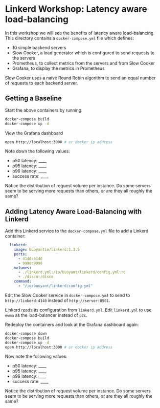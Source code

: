 # Linkerd Workshop: Latency aware load-balancing

In this workshop we will see the benefits of latency aware load-balancing.  This
directory contains a `docker-compose.yml` file which defines:

* 10 simple backend servers
* Slow Cooker, a load generator which is configured to send requests to the servers
* Prometheus, to collect metrics from the servers and from Slow Cooker
* Grafana, to display the metrics in Prometheus

Slow Cooker uses a naive Round Robin algorithm to send an equal number of
requests to each backend server.

## Getting a Baseline

Start the above containers by running:

```bash
docker-compose build
docker-compose up -d
```

View the Grafana dashboard

```bash
open http://localhost:3000 # or docker ip address
```

Note down the following values:

* p50 latency: ____
* p95 latency: ____
* p99 latency: ____
* success rate: ____

Notice the distribution of request volume per instance.  Do some servers seem
to be serving more requests than others, or are they all roughly the same?

## Adding Latency Aware Load-Balancing with Linkerd

Add this Linkerd service to the `docker-compose.yml` file to add a Linkerd
container:

```yaml
  linkerd:
    image: buoyantio/linkerd:1.3.5
    ports:
      - 4140:4140
      - 9990:9990
    volumes:
      - ./linkerd.yml:/io/buoyant/linkerd/config.yml:ro
      - ./disco:/disco
    command:
      - "/io/buoyant/linkerd/config.yml"
```

Edit the Slow Cooker service in `docker-compose.yml` to send to 
`http://linkerd:4140` instead of `http://server:8501`.

Linkerd reads its configuration from `linkerd.yml`.  Edit `linkerd.yml` to use
`ewma` as the load-balancer instead of `p2c`.

Redeploy the containers and look at the Grafana dashboard again:

```bash
docker-compose down
docker-compose build
docker-compose up -d
open http://localhost:3000 # or docker ip address
```

Now note the following values:

* p50 latency: ____
* p95 latency: ____
* p99 latency: ____
* success rate: ____

Notice the distribution of request volume per instance.  Do some servers seem
to be serving more requests than others, or are they all roughly the same?
